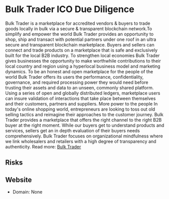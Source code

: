 # Bulk Trader ICO Due Diligence
Bulk Trader is a marketplace for accredited vendors & buyers to trade goods locally in bulk via a secure & transparent blockchain network.To simplify and empower the world Bulk Trader provides an opportunity to shop, ship and transact with potential partners under one roof in an ultra secure and transparent blockchain marketplace. Buyers and sellers can connect and trade products on a marketplace that is safe and exclusively built for the local B2B industry. To strengthen local economies Bulk Trader gives businesses the opportunity to make worthwhile contributions to their local country and region using a hyperlocal business model and marketing dynamics. To be an honest and open marketplace for the people of the world Bulk Trader offers its users the performance, confidentiality, governance, and required processing power they would need before trusting their assets and data to an unseen, commonly shared platform. Using a series of open and globally distributed ledgers, marketplace users can insure validation of interactions that take place between themselves and their customers, partners and suppliers. More power to the people In today's online shopping world, entrepreneurs are looking to toss out old selling tactics and reimagine their approaches to the customer journey. Bulk Trader provides a marketplace that offers the right channel to the right B2B buyer at the right moment. While our buyers get to understand products and services, sellers get an in depth evaluation of their buyers needs comprehensively. Bulk Trader focuses on organizational mindfulness where we link wholesalers and retailers with a high degree of transparency and authenticity.
Read more: [Bulk Trader](https://metabay.network/ico/bulk-trader-ico)
## Risks
## Website
* Domain: None
